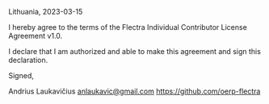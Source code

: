 Lithuania, 2023-03-15

I hereby agree to the terms of the Flectra Individual Contributor License Agreement v1.0.

I declare that I am authorized and able to make this agreement and sign this declaration.

Signed,

Andrius Laukavičius anlaukavic@gmail.com https://github.com/oerp-flectra
